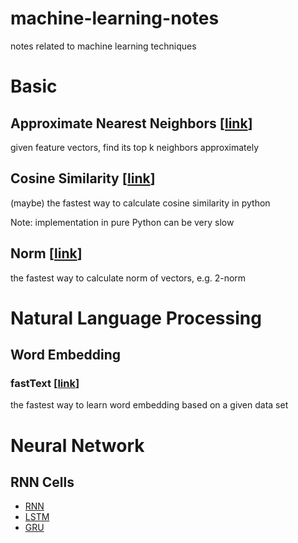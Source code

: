 # machine-learning-notes

notes related to machine learning techniques

# Basic

## Approximate Nearest Neighbors [[link](https://github.com/spotify/annoy)]

given feature vectors, find its top k neighbors approximately

## Cosine Similarity [[link](https://github.com/gantheory/machine-learning-notes/blob/master/basic/cosine_similarity/main.py)]

(maybe) the fastest way to calculate cosine similarity in python

Note: implementation in pure Python can be very slow

## Norm [[link](https://github.com/gantheory/machine-learning-notes/blob/master/basic/norm/main.py)]

the fastest way to calculate norm of vectors, e.g. 2-norm

# Natural Language Processing

## Word Embedding

### fastText [[link](https://github.com/gantheory/machine-learning-notes/tree/master/natural_language_processing/fastText)]

the fastest way to learn word embedding based on a given data set

# Neural Network

## RNN Cells

- [RNN](https://github.com/gantheory/machine-learning-notes/tree/master/neural_network/rnn_cells/rnn)
- [LSTM](https://github.com/gantheory/machine-learning-notes/tree/master/neural_network/rnn_cells/lstm)
- [GRU](https://github.com/gantheory/machine-learning-notes/tree/master/neural_network/rnn_cells/gru)

